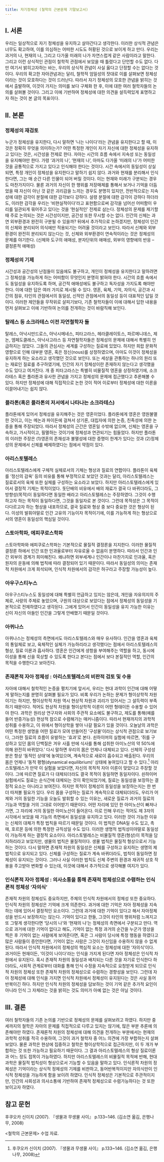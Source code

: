 ```yaml
---
title: 자기정체성 (철학의 근본문제 기말보고서)
---
```


## Ⅰ. 서론

우리는 일상적으로 자기 정체성을 유지하고 살아간다고 생각한다. 이러한 상식적 관념은 너무도 확고하여, 이를 의심하는 어떠한 시도도 허황된 것으로 보이게 하고 만다. 우리는 과거의 나, 현재의 나, 그리고 다가올 미래의 나가 자연스럽게 같은 사람이라고 말한다. 그리고 이런 상식적인 관점이 철학적 관점에서 보았을 때 틀렸다고 단언할 수도 없다. 다만 여기서 밝히고자하는 바는, 우리의 상식적 관념이 사실 옳다고 단정할 수는 없다는 것이다. 우리의 확고한 자아관념과는 달리, 철학적 엄밀성의 잣대로 이를 살펴보면 정체성이라는 것이 모호하다는 것이 드러난다. 따라서 자기 정체성의 모호한 관념을 밝히는 것에서 출발하여, 이것이 가지는 의미를 보다 구체화 한 후, 이에 대한 여러 철학자들의 논의를 살펴볼 것이다. 그리고 이에 기반하여 정체성에 대한 의견을 설득력있게 표명하고자 하는 것이 본 글의 목표이다.

## Ⅱ. 본론

### 정체성의 재검토

누군가 정체성을 유지한다, 다시 말하면 ‘나는 나이다’라는 관념을 유지한다고 할 때, 이것은 정확히 무엇을 의미하는가? 어떤 특정한 개인이 자기 자신에 대한 정체성을 유지하고 있다는 것은, 시간성을 전제로 한다. 자아는 시간의 흐름 속에서 지속성 또는 동일성을 유지해야만 한다. 가령 ‘과거의 나’, ‘현재의 나’, 아마도 다가올 ‘미래의 나’가 어떠한 것을 공통적으로 가지고 있다고 인식해야 한다는 것이다. 시간 속에서의 동일성이 상실되면, 특정 개인이 정체성을 유지한다고 말하기 쉽지 않다. 과거와 현재를 분리해서 인식한다면, 그는 매 순간 다른 인물이 되어 버릴 것이다. 이는 현재와 미래가 구분되는 경우도 마찬가지이다. 물론 과거의 자신이 한 행위를 저장매체를 통해서 보거나 기억을 더듬었을 때 자신이 아닌 것 같은 괴리감을 느끼는 경우도 분명히 있지만, 전반적으로는 지속성에 대한 감각이 분절에 대한 감각보다 강하다. 설령 분절에 대한 감각이 강하다 하더라도, 이러한 감각을 우리는 ‘비현실적이다’라고 표현함으로써 감각을 넘어선 어떠함이 우리를 일관되게 묶어주고 있다는 것을 ‘현실적인’ 전제로 삼는다.
정체성의 문제를 제기할 때 주로 논의되는 것은 시간성이지만, 공간성 또한 무시할 수는 없다. 인간의 신체는 과연 외부환경과 완전히 구분될 수 있을까? 뒤에서 추가적으로 논하겠지만, 정체성이 인간의 신체와 분리되어 의식에만 적용되기는 어려울 것이라고 보인다. 따라서 신체와 외부환경이 완전히 분리되지 않는다는 것, 신체와 외부환경이 연속적이라는 것은 정체성의 문제를 야기한다. (신체와 도구의 애매성, 분자단위의 애매성, 외부의 영향에의 반응 – 결정론적 애매성)

### 정체성의 기제

시간성과 공간성의 난점들이 있음에도 불구하고, 개인이 정체성을 유지한다고 말하려면 그 정체성을 가능하게 하는 어떠함이 무엇인지 분명히 밝혀야 한다. 시간의 흐름 속에서도 동일성을 유지하도록 하며, 공간적 애매성에도 불구하고 독자성을 가지도록 해야만 한다. 이에 대한 답은 여러 가지로 제시될 수 있다. 영혼, 육체, 기억, 자의식, 공간과 시간의 점유, 타인의 관점에서의 동일성, 신적인 관점에서의 동일성 등이 대표적인 답일 것이다. 이러한 제안들을 무작위로 살피기보다, 기존 철학자들이 이에 대해서 답한 내용을 먼저 살펴보고 이에 기반하여 논의를 전개하는 것이 바람직해 보인다.

### 탈레스 등 소크라테스 이전 자연철학자 들

탈레스, 아낙시만드로스, 아낙시메네스, 피타고라스, 헤라클레이토스, 파르메니데스, 제논, 엠페도클레스, 아낙사고라스 등 자연철학자들은 정체성의 문제에 대해서 특별히 언급하지는 않았다. 그들의 관심사는 세계를 구성하는 질료에 있었다. 하지만 희랍 문화적 영향으로 인해 대부분 영혼, 혹은 정신(nous)를 상정하였으며, 아마도 이것이 정체성을 유지하게 하는 요소라고 생각했던 것으로 보인다. 또는 세상을 관통하는 하나의 원리 또는 재료인 질료를 추구하였기에, 인간의 자기 정체성이란 존재하지 않는다고 생각했을 수도 있다고 여겨진다. 개 중 피타고라스는 특별히 비물질적 영혼을 상정하였기에, 소크라테스 혹은 플라톤과 유사한 관념을 가지고 정체성의 문제에 접근했다고 추론해볼 수 있다. 하지만 정체성에 대해 직접적으로 논한 것이 적어 이로부터 정체성에 대한 이론을 이끌어내기는 쉽지 않다.

### 플라톤(혹은 플라톤의 저서에서 나타나는 소크라테스)

플라톤에게 있어서 정체성을 유지해주는 것은 영혼이었다. 플라톤에게 영혼은 영원불멸한 것이고, 이는 메논과 파이돈에 걸쳐서 상기론, 대립자에 의한 논증, 친족성에 의한 논증을 통해 주장되었다. 따라서 정체성의 근간은 영혼일 수밖에 없으며, 신체는 영혼을 구속하고, 가시적이고, 필멸하는 것이기에 정체성과 연관되기는 힘들었다. 하지만 플라톤의 이러한 주장은 (1)영혼의 존재성과 불멸성에 대한 증명이 한계가 있다는 것과 (2)정체성의 문제에서 신체를 배제하였다는 점에서 약점이 있다.

### 아리스토텔레스

아리스토텔레스에게 구체적 실체로서의 기체는 형상과 질료의 연합이다. 플라톤이 육체를 ‘정신의 감옥’ 등의 비유를 통해 부정적으로 보았던 것과는 달리, 아리스토텔레스는 질료로서의 육체 또한 실체를 구성하는 요소라고 보았다. 하지만 아리스토텔레스에게 있어서 결정적 기제는 목적이었다. 돗단배의 비유에서 배의 재료가 결국 다 바뀌더라도, 그 방향성(목적)이 동일하다면 동일한 배라고 아리스토텔레스는 주장하였다. 그것이 수행하고자 하는 목적이 동일하다면, 그것을 동일자로 본 것이다. 그런데 목적성은 그 목적이 다다르고자 하는 형상을 내포하므로, 결국 질료와 형상 중 보다 중요한 것은 형상이 된다. 이성의 발휘야말로 인간 고유의 기능이자 목적이기에, 이를 가능하게 하는 형상으로서의 영혼이 동일성의 핵심일 것이다.

### 스토아학파, 에피쿠로스학파

스토아학파와 에피쿠로스학파는 기본적으로 물질적 결정론을 지지한다. 이러한 물질적 결정론 하에서 인간 또한 인과율로부터 자유로울 수 없음이 분명하다. 따라서 인간과 인간 외부의 경계가 희미해진다. 왜냐하면 외부세계나 인간이나 마찬가지로 인과율, 혹은 원자의 운동에 의해 법칙에 따라 결정되어 있기 때문이다. 따라서 동일성의 의미는 존재적 차원에서 크게 희석되며, 인식적 차원에서의 감각은 허구라고 주장할 가능성이 높다.

### 아우구스티누스

아우구스티누스도 동일성에 대해 특별히 언급하고 있지는 않은데, 개인을 자유의지의 주체로, 사랑의 주체로 놓았으며, 구원의 대상으로 보았다는 점에서 정체성의 동일성을 기본적으로 전제하였다고 생각된다. 그에게 있어서 인간이 동일성을 유지 가능한 이유는 신이 자신의 아들인 인간을 그렇게 안배했기 때문일 것이다.

### 아퀴나스

아퀴나스는 정체성의 측면에서도 아리스토텔레스와 매우 유사하다. 인간을 영혼과 육체의 통일체로 보고, 육체적인 실체가 가능하리라고 생각했다는 점에서 아리스토텔레스의 형상, 질료 이론과 흡사하다. 영혼은 인간에게 셩항을 부여해주는 역할을 하고, 동시에 이성을 통해 신을 묵상할 수 있도록 한다고 본다는 점에서 보다 본질적인 역할, 인간의 목적을 수행한다고 보아진다.

### 존재론적 자아 정체성 : 아리스토텔레스의 비판적 검토 및 수용

자아에 대해서 철학적인 논증을 펼치기에 앞서서, 우리는 현대 과학이 인간에 대해 어떻게 말하는지를 분명히 살펴볼 필요가 있다. 비록 우리가 논하는 문제가 형이상학적 차원이기는 하지만, 형이상학적 차원 역시 현상적 차원과 괴리가 있어서는 그 설득력이 부족하기 때문이다. 적어도 현상적 차원을 형이상학적 이론이 어떤 형태이든 수용할 수 있어야 한다. 과학은 원리상 연구자와 사회의 주관적 요소에도 불구하고, 제도를 통해(예를 들어 반증가능성) 현상적 참으로 수렴해가는 매커니즘이다. 따라서 현재까지의 과학적 성취를 수용하고, 이 위에서 형이상학을 쌓아 나갈 필요가 있을 것이다.
오늘날의 과학은 어떤 특정한 생명을 어떤 질료가 모여 만들어진 ‘구성물’이라는 상식적 관점으로 보기보다, 그러한 질료의 흐름이 유발하는 ‘효과’로 본다. 쇤하이머의 실험에 따르면, ‘쥐를 구성하고 있던 몸의 단백질은 겨우 사흘 만에 식사를 통해 섭취한 아미노산의 약 50%에 의해 완전히 바뀌었다.’ 다시 말하면 우리의 몸은 언제나 대체되고 있다. 신체의 구성성분은 항상 ‘동적인 상태’에 놓여있으며, 계속적으로 새로이 흡수되고 배출된다. 우리의 몸은 언제나  ‘동적 평형(dynamical equilibrium)’ 상태에 놓여있다고 할 수 있다.[^1]
아리스토텔레스가 만약 이 실험을 보았다면, 자신의 목적적 자아 이론이 맞았다고 주장할 것이다. 그에 따르면 질료가 다 대체되더라도 결국 목적이 동일하면 동일자이다. 쇤하이머 실험에서도 질료는 순식간에 대체되는 것이 확인되었기에, 질료는 동일성을 보장하는 결정적 요소는 아니라고 보여진다. 하지만 목적이 정체성의 동일성을 보장하는지는 한 번 더 따져볼 필요가 있다.
우리 몸을 구성하는 질료가 계속적으로 대체되더라도, 우리가 어제와 거의 동일한 기능을 오늘도 발휘할 수 있는 이유는, 새로운 질료가 과거의 질료의 기능과 역할을 거의 그대로 이어받기 때문이다. 어떤 자리에 있던 한 아미노산이 빠져나가면, 그 자리에 거의 동일한 아미노산이 들어온다. 이로 인해 우리는 적어도 제 3자의 시각에서 보았을 때 기능의 측면에서 동일성을 유지하고 있다. 이러한 것이 가능한 이유는 신체의 대체가 특정 법칙을 따르기 때문일 것이다. 이 법칙은 DNA일 수도 있고, 촉매, 호르몬 등에 의한 특정한 규칙성일 수도 있다. 이러한 생명적 법칙성이야말로 동일성이 가능하게 하는 결정적 요소이다. 아리스토텔레스는 비물질적 영혼(형상)이 목적을 담지하리라고 보았지만, 생물의 법칙은 물질적이다. 생물 법칙은 물질적 형상으로서 기능하는 것이다. 다시 말하면 존재적 차원의 동일성은 신체를 구성하고 유지하는 생명의 제 법칙으로 유지되고 있다. 신체를 구성하는 질료가 계속 바뀌더라도, 법칙이 동일하면 정체성이 유지되는 것이다. 그러나 사실 이러한 법칙도 신체 주변의 환경과 재귀적 상호 작용을 주고받아 변화할 수 있는데, 이것에 대해서 추가적으로 생각해볼 여지가 있다.

### 인식론적 자아 정체성 : 의사소통을 통해 존재적 정체성으로 수렴하는 인식론적 정체성 ‘자의식’

존재적 차원의 정체성도 중요하지만, 주체의 인식적 차원에서의 정체성 또한 중요하다. 인식적 차원의 정체성은 기억에 크게 의존한다. 과거에 대한 기억은 자아 정체성을 지속하는 데에 있어서 결정적인 요소이다. 그런데 과거에 대한 기억이 있다고 해서 자아정체성을 반드시 보장하지는 않는다. 기억이 있다고 한들, 그것이 타인의 행위처럼 느껴지고 또 그렇게 생각한다면 ‘당시의 나’와 ‘현재의 나’는 정체성의 측면에서 구분되고 만다. 역으로 과거에 대한 기억이 없다고 해도, 기억이 없는 특정 과거의 순간을 누군가 영상을 찍은 후 기억이 없는 사람에게 보여준다면, 혹은 그 사람이 당시에 특정 행동을 하였다고 많은 사람들이 증언한다면, 기억이 없는 사람은 그것이 자신임을 수용하지 않을 수 없게 된다.
따라서 인식적 차원에서의 정체성의 핵심적 요소는 정체성에 대한 ‘자의식’이다. 과거이든 현재이든, ‘이것이 나이다’라는 인식을 가지게 된다면 자아 정체성은 인식적 차원에서 유지된다. 혹시 존재적 차원의 동일성과 배치되는 다른 것을 자기로 인식한다 하더라도, 사회적 관계로부터 대화를 통해 인식 수정을 지속적으로 요청받게 되므로 인식적 차원의 정체성 또한 존재적 차원의 정체성으로 수렴하는 경향성을 보인다. 그런데 자아 정체성에 대해 인식을 가지면 인식적 차원에서 정체성이 유지된다는 것은 사실 동어반복이긴 하다. 하지만 인식적 차원의 정체성을 담보하는 것이 기억 같은 추가적 요인이 아니라 인식 그 자체라는 것을 밝히는 것도 의미가 아예 없는 것은 아닐 것이다.

## Ⅲ. 결론

여러 철학자들의 기존 논의를 기반으로 정체성의 문제를 살펴보려고 하였다. 하지만 중세까지의 철학은 자아의 문제를 직접적으로 다루고 있지는 않기에, 많은 부분 추론에 의존해야만 하였다.
존재론적 차원의 정체성에 대해 의견을 전개하는 부분에서는 현재의 과학적 성취를 적극 수용하여, 그것이 과거 철학자 중 어느 의견에 가장 부합하는지 살펴보았다. 물론 과학은 현상에 집중하고 철학은 형이상학적으로 접근하지만, 이 두 개가 부합하는 것 또한 가능하고 필요하기 때문이다. 그 결과 아리스토텔레스의 형상 질료이론과 어느 정도 접목이 가능하였다. 하지만 아리스토텔레스의 비물질적 목적에 반해, 현대 과학은 물질적 법칙성이 형상으로서 기능할 수 있음을 말하고 있다.
인식론적 차원의 정체성은 기억이라는 상식적 정체성의 기제를 비판하고, 동어반복적이지만 자의식만이 인식적 정체성을 가능하게 함을 보이려 하였다. 인식적 정체성은 기본적으로 주관적이지만, 인간의 사회성과 의사소통에 기반하여 존재적 정체성으로 수렴가능하다는 것 또한 보이고자 하였다.

## 참고 문헌

후쿠오카 신이치 (2007). 『생물과 무생물 사이』 p.133~146. (김소연 옮김, 은행나무, 2008)

\<철학의 근본문제\> 수업 자료.

[^1]: 후쿠오카 신이치 (2007). 『생물과 무생물 사이』 p.133~146. (김소연 옮김, 은행나무, 2008)
